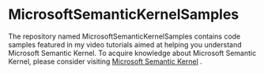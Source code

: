 # MicrosoftSemanticKernelSamples

The repository named MicrosoftSemanticKernelSamples contains code samples featured in my video tutorials aimed at helping you understand Microsoft Semantic Kernel. To acquire knowledge about Microsoft Semantic Kernel, please consider visiting [Microsoft Semantic Kernel](https://www.youtube.com/@vinothrajendran)
.
